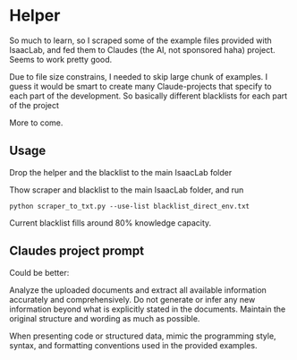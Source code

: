 # Helper
So much to learn, so I scraped some of the example files provided with IsaacLab, and fed them to Claudes (the AI, not sponsored haha) project. Seems to work pretty good.

Due to file size constrains, I needed to skip large chunk of examples. I guess it would be smart to create many Claude-projects that specify to each part of the development. So basically different blacklists for each part of the project

More to come.

## Usage
Drop the helper and the blacklist to the main IsaacLab folder

Thow scraper and blacklist to the main IsaacLab folder, and run

```plaintext
python scraper_to_txt.py --use-list blacklist_direct_env.txt
```

Current blacklist fills around 80% knowledge capacity.


## Claudes project prompt
Could be better:

Analyze the uploaded documents and extract all available information accurately and comprehensively. 
Do not generate or infer any new information beyond what is explicitly stated in the documents. 
Maintain the original structure and wording as much as possible. 

When presenting code or structured data, mimic the programming style, syntax, and formatting conventions used in the provided examples.
